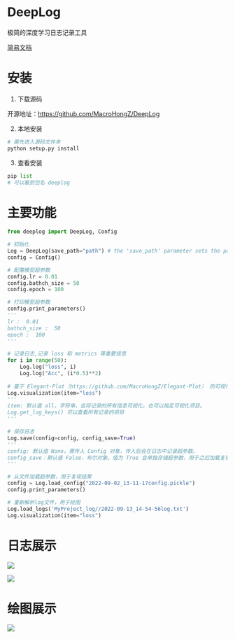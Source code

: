 # DeepLog
极简的深度学习日志记录工具

[简易文档](https://www.mdnice.com/writing/51a2c557ad504acc8f8e036d1c79759c)

# 安装
1. 下载源码

开源地址：https://github.com/MacroHongZ/DeepLog

2. 本地安装
```python
# 需先进入源码文件夹
python setup.py install
```
3. 查看安装
```python
pip list
# 可以看到包名 deeplog
```
# 主要功能


```python
from deeplog import DeepLog, Config

# 初始化
Log = DeepLog(save_path="path") # the 'save_path' parameter sets the parent directory where the log files are saved.
config = Config()

# 配置模型超参数
config.lr = 0.01
config.bathch_size = 50
config.epoch = 100

# 打印模型超参数
config.print_parameters()
'''
lr :  0.01
bathch_size :  50
epoch :  100
'''

# 记录日志,记录 loss 和 metrics 等重要信息
for i in range(50):    
    Log.log("loss", i)
    Log.log("Acc", (i*0.5)**2)
    
# 基于 Elegant-Plot（https://github.com/MacroHongZ/Elegant-Plot） 的可视化
Log.visualization(item="loss")
'''
item: 默认值 all，字符串，会将记录的所有信息可视化。也可以指定可视化项目。
Log.get_log_keys() 可以查看所有记录的项目
'''

# 保存日志
Log.save(config=config, config_save=True)
'''
config: 默认值 None，需传入 Config 对象，传入后会在日志中记录超参数。
config_save：默认值 False，布尔对象。值为 True 会单独存储超参数，用于之后加载复现结果。
'''

# 从文件加载超参数，用于复现结果
config = Log.load_config("2022-09-02_13-11-17config.pickle")
config.print_parameters()

# 重新解析log文件，用于绘图
Log.load_logs('MyProject_log//2022-09-13_14-54-56log.txt')
Log.visualization(item="loss")
```

# 日志展示

![](https://files.mdnice.com/user/13441/2aaf7255-1020-40d2-8bcd-a4ebba31fb36.png)

![](https://files.mdnice.com/user/13441/4eadc9c3-468a-4fbb-8eb4-1d34d7a54ad0.png)

# 绘图展示

![](https://files.mdnice.com/user/13441/a8d59bc9-dd4f-443b-ac78-054f0bfc831e.png)

